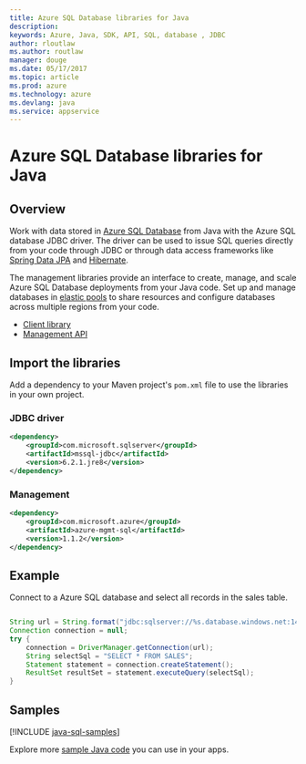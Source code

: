 ```yaml
---
title: Azure SQL Database libraries for Java
description: 
keywords: Azure, Java, SDK, API, SQL, database , JDBC
author: rloutlaw
ms.author: routlaw
manager: douge
ms.date: 05/17/2017
ms.topic: article
ms.prod: azure
ms.technology: azure
ms.devlang: java
ms.service: appservice
---
```


# Azure SQL Database libraries for Java

## Overview

Work with data stored in  [Azure SQL Database](https://docs.microsoft.com/azure/sql-database/sql-database-technical-overview)  from Java with the Azure SQL database JDBC driver. The driver can be used to issue SQL queries directly from your code through JDBC or through data access frameworks like [Spring Data JPA](http://projects.spring.io/spring-data-jpa/) and [Hibernate](http://hibernate.org/orm/).

The management libraries provide an interface to create, manage, and scale Azure SQL Database deployments from your Java code. Set up and manage databases in [elastic pools](https://docs.microsoft.com/en-us/azure/sql-database/sql-database-elastic-pool) to share resources and configure databases across multiple regions from your code.

- [Client library](https://docs.microsoft.com/sql/connect/jdbc/microsoft-jdbc-driver-for-sql-server)
- [Management API](https://docs.microsoft.com/java/api/overview/azure/sql/managementapi)

## Import the libraries

Add a dependency to your Maven project's `pom.xml` file to use the libraries in your own project.

### JDBC driver

```XML
<dependency>
    <groupId>com.microsoft.sqlserver</groupId>
    <artifactId>mssql-jdbc</artifactId>
    <version>6.2.1.jre8</version>
</dependency>
```   

### Management

```XML
<dependency>
    <groupId>com.microsoft.azure</groupId>
    <artifactId>azure-mgmt-sql</artifactId>
    <version>1.1.2</version>
</dependency>
```

## Example

Connect to a Azure SQL database and select all records in the sales table.

```java

String url = String.format("jdbc:sqlserver://%s.database.windows.net:1433;database=%s;user=%s;password=%s;encrypt=true;hostNameInCertificate=*.database.windows.net;loginTimeout=30;", hostName, dbName, user, password);
Connection connection = null;
try {
    connection = DriverManager.getConnection(url);
    String selectSql = "SELECT * FROM SALES";
    Statement statement = connection.createStatement();
    ResultSet resultSet = statement.executeQuery(selectSql);
}
```

## Samples

[!INCLUDE [java-sql-samples](../docs-ref-conceptual/includes/java-sql-samples.md)]

Explore more [sample Java code](https://azure.microsoft.com/resources/samples/?platform=java) you can use in your apps.